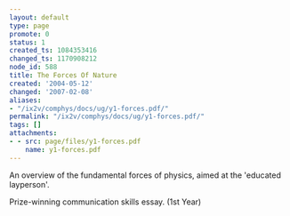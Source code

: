 ```yaml
---
layout: default
type: page
promote: 0
status: 1
created_ts: 1084353416
changed_ts: 1170908212
node_id: 588
title: The Forces Of Nature
created: '2004-05-12'
changed: '2007-02-08'
aliases:
- "/ix2v/comphys/docs/ug/y1-forces.pdf/"
permalink: "/ix2v/comphys/docs/ug/y1-forces.pdf/"
tags: []
attachments:
- - src: page/files/y1-forces.pdf
    name: y1-forces.pdf
---
```

An overview of the fundamental forces of physics, aimed at the 'educated layperson'.

Prize-winning communication skills essay. (1st Year)
